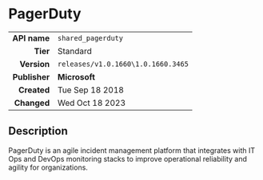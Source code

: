 # PagerDuty
| | |
|-:|-|
|**API name**|`shared_pagerduty`|
|**Tier**|Standard|
|**Version**|`releases/v1.0.1660\1.0.1660.3465`|
|**Publisher**|**Microsoft**|
|**Created**|Tue Sep 18 2018|
|**Changed**|Wed Oct 18 2023|

## Description
PagerDuty is an agile incident management platform that integrates with IT Ops and DevOps monitoring stacks to improve operational reliability and agility for organizations.
